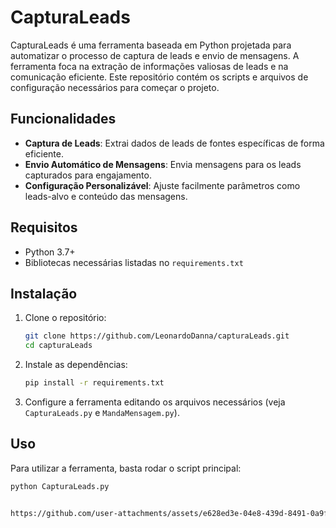 # CapturaLeads

CapturaLeads é uma ferramenta baseada em Python projetada para automatizar o processo de captura de leads e envio de mensagens. A ferramenta foca na extração de informações valiosas de leads e na comunicação eficiente. Este repositório contém os scripts e arquivos de configuração necessários para começar o projeto.

## Funcionalidades

- **Captura de Leads**: Extrai dados de leads de fontes específicas de forma eficiente.
- **Envio Automático de Mensagens**: Envia mensagens para os leads capturados para engajamento.
- **Configuração Personalizável**: Ajuste facilmente parâmetros como leads-alvo e conteúdo das mensagens.

## Requisitos

- Python 3.7+
- Bibliotecas necessárias listadas no `requirements.txt`

## Instalação

1. Clone o repositório:

    ```bash
    git clone https://github.com/LeonardoDanna/capturaLeads.git
    cd capturaLeads
    ```

2. Instale as dependências:

    ```bash
    pip install -r requirements.txt
    ```

3. Configure a ferramenta editando os arquivos necessários (veja `CapturaLeads.py` e `MandaMensagem.py`).

## Uso

Para utilizar a ferramenta, basta rodar o script principal:

```bash
python CapturaLeads.py


https://github.com/user-attachments/assets/e628ed3e-04e8-439d-8491-0a9f34d313af


